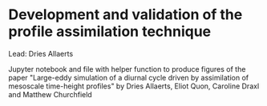 # Development and validation of the profile assimilation technique
Lead: Dries Allaerts

Jupyter notebook and file with helper function to produce figures of the paper
"Large-eddy simulation of a diurnal cycle driven by assimilation of mesoscale time-height profiles"
by Dries Allaerts, Eliot Quon, Caroline Draxl and Matthew Churchfield
